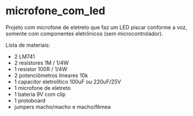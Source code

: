 # microfone_com_led
Projeto com microfone de eletreto que faz um LED piscar conforme a voz, somente com componentes eletrônicos (sem microcontrolador). 

Lista de materiais:
- 2 LM741
- 2 resistores 1M / 1/4W
- 1 resistor 100R / 1/4W
- 2 potenciômetros lineares 10k
- 1 capacitor eletrolítico 100uF ou 220uF/25V
- 1 microfone de eletreto
- 1 bateria 9V com clip
- 1 protoboard
- jumpers macho/macho e macho/fêmea
